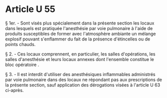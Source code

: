 # Article U 55

§ 1er. - Sont visés plus spécialement dans la présente section les locaux dans lesquels est pratiquée l'anesthésie par voie pulmonaire à l'aide de produits susceptibles de former avec l'atmosphère ambiante un mélange explosif pouvant s'enflammer du fait de la présence d'étincelles ou de points chauds.

§ 2. - Ces locaux comprennent, en particulier, les salles d'opérations, les salles d'anesthésie et leurs locaux annexes dont l'ensemble constitue le  bloc opératoire .

§ 3. - Il est interdit d'utiliser des anesthésiques inflammables administrés par voie pulmonaire dans des locaux ne répondant pas aux prescriptions de la présente section, sauf application des dérogations visées à l'article U 63 ci-après.
